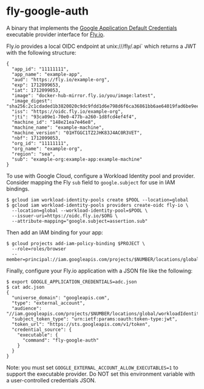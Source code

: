 # fly-google-auth

A binary that implements the [Google Application Default Credentials](https://google.aip.dev/auth/4117)
executable provider interface for [Fly.io](https://fly.io/docs/security/openid-connect).

Fly.io provides a local OIDC endpoint at unix:///fly/.api` which returns a JWT
with the following structure:
```
{
  "app_id": "11111111",
  "app_name": "example-app",
  "aud": "https://fly.io/example-org",
  "exp": 1712099653,
  "iat": 1712099053,
  "image": "docker-hub-mirror.fly.io/you/image:latest",
  "image_digest": "sha256:2c1cdaded1b3820020c9dc9fdd1d6e798d6f6ca36861bb6ae64019fad6be9ee3",
  "iss": "https://oidc.fly.io/example-org",
  "jti": "93ca09e1-70e0-477b-a260-1d8fcd4ef4f4",
  "machine_id": "148e21ea7e46e8",
  "machine_name": "example-machine",
  "machine_version": "01HTGGC1TZ2JHK83J4AC0R3VET",
  "nbf": 1712099053,
  "org_id": "11111111",
  "org_name": "example-org",
  "region": "sea",
  "sub": "example-org:example-app:example-machine"
}
```

To use with Google Cloud, configure a Workload Identity pool and provider.
Consider mapping the Fly `sub` field to `google.subject` for use in IAM
bindings.
```
$ gcloud iam workload-identity-pools create $POOL --location=global
$ gcloud iam workload-identity-pools providers create-oidc fly-io \
  --location=global --workload-identity-pool=$POOL \
  --issuer-uri=https://oidc.fly.io/$ORG \
  --attribute-mapping="google.subject=assertion.sub"
```

Then add an IAM binding for your app:
```
$ gcloud projects add-iam-policy-binding $PROJECT \
  --role=roles/browser
  --member=principal://iam.googleapis.com/projects/$NUMBER/locations/global/workloadIdentityPools/$POOL/subject/$ORG:$APP:$MACHINE
```

Finally, configure your Fly.io application with a JSON file like the following:
```
$ export GOOGLE_APPLICATION_CREDENTIALS=adc.json
$ cat adc.json
{
  "universe_domain": "googleapis.com",
  "type": "external_account",
  "audience": "//iam.googleapis.com/projects/$NUMBER/locations/global/workloadIdentityPools/$POOL/providers/$PROVIDER",
  "subject_token_type": "urn:ietf:params:oauth:token-type:jwt",
  "token_url": "https://sts.googleapis.com/v1/token",
  "credential_source": {
    "executable": {
      "command": "fly-google-auth"
    }
  }
}
```

Note: you must set `GOOGLE_EXTERNAL_ACCOUNT_ALLOW_EXECUTABLES=1` to support the
executable provider. Do NOT set this environment variable with a
user-controlled credentials JSON.

